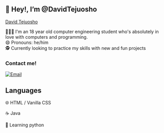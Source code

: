 ## 👋 Hey!, I’m @DavidTejuosho
<div class="badge-base LI-profile-badge" data-locale="en_US" data-size="medium" data-theme="light" data-type="VERTICAL" data-vanity="david-tejuosho-656117229" data-version="v1"><a class="badge-base__link LI-simple-link" href="https://www.linkedin.com/in/david-tejuosho-656117229?trk=profile-badge">David Tejuosho</a></div>
            

👨🏾‍🦱 I'm an 18 year old computer engineering student who's absolutely in love with computers and programming.  
😄 Pronouns: he/him  
🕵️ Currently looking to practice my skills with new and fun projects

### Contact me!
[![Email](https://img.shields.io/badge/-Gmail-000?logo=gmail)](mailto:tejuoshodavid+github@gmail.com)
<script src="https://platform.linkedin.com/badges/js/profile.js" async defer type="text/javascript"></script>
<!-- [![LinkedIn](https://img.shields.io/badge/LinkedIn-000?logo=linkedin)](linkedInLink)
 -->
## Languages
🌐 HTML / Vanilla CSS

☕ Java

🐍 Learning python

<!-- ## My favorite Projects
[projectName](projectLink) — projectDescription. 


**DavidTeju/DavidTeju** is a ✨ _special_ ✨ repository because its `README.md` (this file) appears on your GitHub profile.

Here are some ideas to get you started:

- 🔭 I’m currently working on ...
- 🌱 I’m currently learning ...
- 👯 I’m looking to collaborate on ...
- 🤔 I’m looking for help with ...
- 💬 Ask me about ...
- 📫 How to reach me: ...
- 😄 Pronouns: ...
- ⚡ Fun fact: ...
-->

